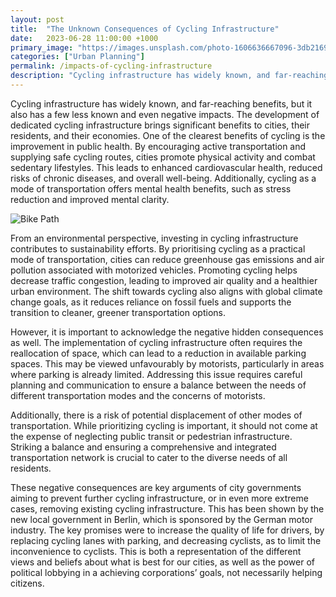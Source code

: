 ```yaml
---
layout: post
title:  "The Unknown Consequences of Cycling Infrastructure"
date:   2023-06-28 11:00:00 +1000
primary_image: "https://images.unsplash.com/photo-1606636667096-3db2169f3207?ixlib=rb-4.0.3&ixid=M3wxMjA3fDB8MHxwaG90by1wYWdlfHx8fGVufDB8fHx8fA%3D%3D&auto=format&fit=crop&w=2942&q=80"
categories: ["Urban Planning"]
permalink: /impacts-of-cycling-infrastructure
description: "Cycling infrastructure has widely known, and far-reaching benefits, but it also has a few less known and even negative impacts, primarily when poorly implemented."
---
```


Cycling infrastructure has widely known, and far-reaching benefits, but it also has a few less known and even negative impacts. The development of dedicated cycling infrastructure brings significant benefits to cities, their residents, and their economies.  One of the clearest benefits of cycling is the improvement in public health. By encouraging active transportation and supplying safe cycling routes, cities promote physical activity and combat sedentary lifestyles. This leads to enhanced cardiovascular health, reduced risks of chronic diseases, and overall well-being. Additionally, cycling as a mode of transportation offers mental health benefits, such as stress reduction and improved mental clarity. 

![Bike Path](https://images.unsplash.com/photo-1680281700795-d5905cfa4dbb?ixlib=rb-4.0.3&ixid=M3wxMjA3fDB8MHxwaG90by1wYWdlfHx8fGVufDB8fHx8fA%3D%3D&auto=format&fit=crop&w=2832&q=80)

From an environmental perspective, investing in cycling infrastructure contributes to sustainability efforts. By prioritising cycling as a practical mode of transportation, cities can reduce greenhouse gas emissions and air pollution associated with motorized vehicles. Promoting cycling helps decrease traffic congestion, leading to improved air quality and a healthier urban environment. The shift towards cycling also aligns with global climate change goals, as it reduces reliance on fossil fuels and supports the transition to cleaner, greener transportation options. 

However, it is important to acknowledge the negative hidden consequences as well. The implementation of cycling infrastructure often requires the reallocation of space, which can lead to a reduction in available parking spaces. This may be viewed unfavourably by motorists, particularly in areas where parking is already limited. Addressing this issue requires careful planning and communication to ensure a balance between the needs of different transportation modes and the concerns of motorists. 

Additionally, there is a risk of potential displacement of other modes of transportation. While prioritizing cycling is important, it should not come at the expense of neglecting public transit or pedestrian infrastructure. Striking a balance and ensuring a comprehensive and integrated transportation network is crucial to cater to the diverse needs of all residents. 

These negative consequences are key arguments of city governments aiming to prevent further cycling infrastructure, or in even more extreme cases, removing existing cycling infrastructure. This has been shown by the new local government in Berlin, which is sponsored by the German motor industry. The key promises were to increase the quality of life for drivers, by replacing cycling lanes with parking, and decreasing cyclists, as to limit the inconvenience to cyclists. This is both a representation of the different views and beliefs about what is best for our cities, as well as the power of political lobbying in a achieving corporations’ goals, not necessarily helping citizens. 
